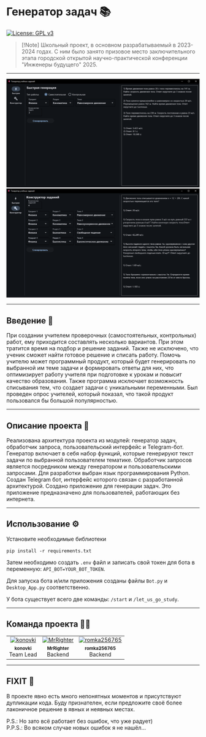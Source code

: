 # Генератор задач 📚

[![License: GPL v3](https://img.shields.io/badge/License-GPLv3-purple.svg)](LICENSE)

> [!Note] Школьный проект, в основном разрабатываемый в 2023-2024 годах. С ним было занято призовое место заключительного этапа городской открытой научно-практической конференции "Инженеры будущего" 2025.

---

![screenshot_app](screenshot_app.png)
![screenshot_app2](screenshot_app2.png)

---

## Введение 📌
При создании учителем проверочных (самостоятельных, контрольных) работ, ему приходится составлять несколько вариантов. При этом тратится время на подбор и решение заданий. Также не исключено, что ученик сможет найти готовое решение и списать работу. Помочь учителю может программный продукт, который будет генерировать по выбранной им теме задачи и формировать ответы для них, что оптимизирует работу учителя при подготовке к урокам и повысит качество образования. Также программа исключает возможность списывания тем, что создает задачи с уникальными переменными. Был проведен опрос учителей, который показал, что такой продукт пользовался бы большой популярностью.

---

## Описание проекта 📖
Реализована архитектура проекта из модулей: генератор задач, обработчик запроса, пользовательский интерфейс и Telegram-бот. Генератор включает в себя набор функций, которые генерируют текст задачи по выбранной пользователем тематике. Обработчик запросов является посредником между генератором и пользовательскими запросами. Для разработки выбран язык программирования Python. Создан Telegram бот, интерфейс которого связан с разработанной архитектурой. Создано приложение для генерации задач. Это приложение предназначено для пользователей, работающих без интернета.

---

## Использование ⚙
Установите необходимые библиотеки
```
pip install -r requirements.txt
```
Затем необходимо создать `.env` файл и записать свой токен для бота в переменную: `API_BOT=YOUR_BOT_TOKEN`.  

Для запуска бота и/или приложения созданы файлы `Bot.py` и `Desktop_App.py` соответственно.  

У бота существует всего две команды: `/start` и `/let_us_go_study`.

---

## Команда проекта 👥🤝
<table>
  <tr>
    <td align="center">
      <a href="https://github.com/sidorov">
        <img src="https://avatars.githubusercontent.com/konovki" width="100px;" alt="konovki"/>
        <br />
        <sub><b>konovki</b></sub>
      </a>
      <br />
      <span>Team Lead</span>
    </td>
    <td align="center">
      <a href="https://github.com/ivanov">
        <img src="https://avatars.githubusercontent.com/MrRighter" width="100px;" alt="MrRighter"/>
        <br />
        <sub><b>MrRighter</b></sub>
      </a>
      <br />
      <span>Backend</span>
    </td>
    <td align="center">
      <a href="https://github.com/petrova">
        <img src="https://avatars.githubusercontent.com/romka256765" width="100px;" alt="romka256765"/>
        <br />
        <sub><b>romka256765</b></sub>
      </a>
      <br />
      <span>Backend</span>
    </td>
  </tr>
</table>

---

## FIXIT 👾
В проекте явно есть много непонятных моментов и присутствуют дупликации кода. Буду признателен, если предложите своё более лаконичное решение в явных и неявных местах.  

P.S.: Но зато всё работает без ошибок, что уже радует)  
P.P.S.: Во всяком случае новых ошибок я не нашёл...
